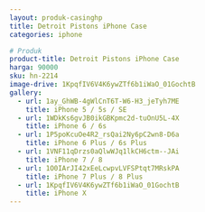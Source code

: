 ```yaml
---
layout: produk-casinghp
title: Detroit Pistons iPhone Case
categories: iphone

# Produk
product-title: Detroit Pistons iPhone Case
harga: 90000
sku: hn-2214
image-drive: 1KpqfIV6V4K6ywZTf6b1iWaO_01GochtB
gallery:
  - url: 1ay_GhWB-4gWlCnT6T-W6-H3_jeTyh7ME
    title: iPhone 5 / 5s / SE
  - url: 1WDkKs6gvJB0ikGBKpmc2d-tuOnU5L-4X
    title: iPhone 6 / 6s
  - url: 1P5poKcuOe4R2_rsQai2Ny6pC2wn8-D6a
    title: iPhone 6 Plus / 6s Plus
  - url: 1VNF11qDrzs0aQlwWJq1lkCH6ctm--JAi
    title: iPhone 7 / 8
  - url: 1O0IArJI42xEeLcwpvLVFSPtqt7MRskPA
    title: iPhone 7 Plus / 8 Plus
  - url: 1KpqfIV6V4K6ywZTf6b1iWaO_01GochtB
    title: iPhone X
---
```

